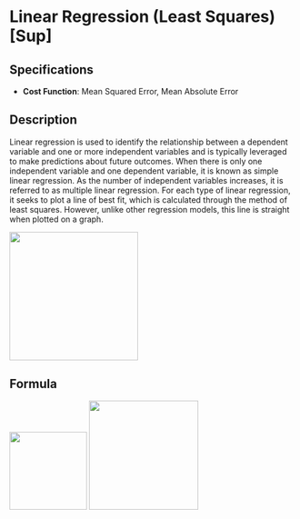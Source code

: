 # Linear Regression (Least Squares) [Sup]

## Specifications

- **Cost Function**: Mean Squared Error, Mean Absolute Error

## Description

Linear regression is used to identify the relationship between a dependent variable and one or more independent variables and is typically leveraged to make predictions about future outcomes.
When there is only one independent variable and one dependent variable, it is known as simple linear regression.
As the number of independent variables increases, it is referred to as multiple linear regression.
For each type of linear regression, it seeks to plot a line of best fit, which is calculated through the method of least squares.
However, unlike other regression models, this line is straight when plotted on a graph.

<img src="image1.png" style="width:2.35164in" />

## Formula

<img src="image3.png" style="width:1.42095in" />

<img src="image2.png" style="width:1.99146in" />

